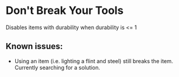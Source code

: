 # Don't Break Your Tools

Disables items with durability when durability is <= 1

## Known issues:
- Using an item (i.e. lighting a flint and steel) still breaks the item. Currently searching for a solution.

